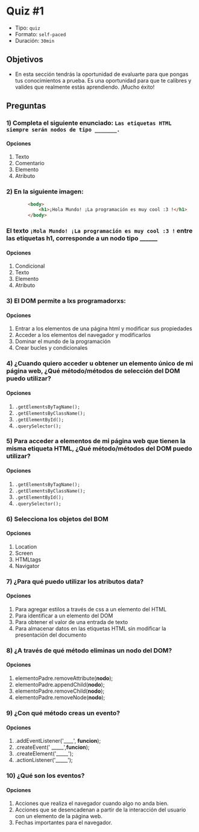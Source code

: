 # Quiz #1
- Tipo: `quiz`
- Formato: `self-paced`
- Duración: `30min`

## Objetivos

- En esta sección tendrás la oportunidad de evaluarte para que pongas tus conocimientos a prueba. Es una oportunidad para que te calibres y valides que realmente estás aprendiendo. ¡Mucho éxito!


## Preguntas

### 1) Completa el siguiente enunciado: `Las etiquetas HTML siempre serán nodos de tipo _______.`
#### Opciones

  1. Texto
  2. Comentario
  3. Elemento
  4. Atributo

<solution style="display:none;">3</solution>

### 2) En la siguiente imagen:
```html
        <body>
            <h1>¡Hola Mundo! ¡La programación es muy cool :3 !</h1>
        </body>

```
### El texto `¡Hola Mundo! ¡La programación es muy cool :3 !` entre las etiquetas h1, corresponde a un nodo tipo ______
#### Opciones
  1. Condicional
  2. Texto
  3. Elemento
  4. Atributo

<solution style="display:none;">2</solution>

### 3) El DOM permite a lxs programadorxs:
#### Opciones
  1. Entrar a los elementos de una página html y modificar sus propiedades
  2. Acceder a los elementos del navegador y modificarlos
  3. Dominar el mundo de la programación
  4. Crear bucles y condicionales

<solution style="display:none;">1</solution>

### 4) ¿Cuando quiero acceder u obtener un elemento único de mi página web, ¿Qué método/métodos de selección del DOM puedo utilizar?
#### Opciones
  1. `.getElementsByTagName();`
  2. `.getElementsByClassName();`
  3. `.getElementById();`
  4. `.querySelector();`

<solution style="display:none;">3</solution>

### 5) Para acceder a elementos de mi página web que tienen la misma etiqueta HTML, ¿Qué método/métodos del DOM puedo utilizar?
#### Opciones
  1. `.getElementsByTagName();`
  2. `.getElementsByClassName();`
  3. `.getElementById();`
  5. `.querySelector();`

<solution style="display:none;">1</solution>

### 6) Selecciona los objetos del BOM
#### Opciones
  1. Location
  2. Screen
  3. HTMLtags
  4. Navigator

<solution style="display:none;">1,2,4</solution>

### 7) ¿Para qué puedo utilizar los atributos data?
#### Opciones
  1. Para agregar estilos a través de css a un elemento del HTML
  2. Para identificar a un elemento del DOM
  3. Para obtener el valor de una entrada de texto
  4. Para almacenar  datos en las etiquetas HTML sin modificar la presentación del documento

<solution style="display:none;">4</solution>

### 8) ¿A través de qué método eliminas un nodo del DOM?
#### Opciones
  1. elementoPadre.removeAttribute(**nodo**);
  2. elementoPadre.appendChild(**nodo**);
  3. elementoPadre.removeChild(**nodo**);
  4. elementoPadre.removeNode(**nodo**);

<solution style="display:none;">3</solution>

### 9) ¿Con qué método creas un evento?
#### Opciones
  1. .addEventListener('____', **funcion**);
  2. .createEvent(' _____',**funcion**);
  3. .createElement('_____');
  4. .actionListener('_____');

<solution style="display:none;">1</solution>

### 10) ¿Qué son los eventos?
#### Opciones
  1. Acciones que realiza el navegador cuando algo no anda bien.
  2. Acciones que se desencadenan a partir de la interacción del usuario con
  un elemento de la página web.
  3. Fechas importantes para el navegador.

<solution style="display:none;">2</solution>
